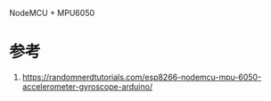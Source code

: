 NodeMCU + MPU6050

# 参考
1. https://randomnerdtutorials.com/esp8266-nodemcu-mpu-6050-accelerometer-gyroscope-arduino/